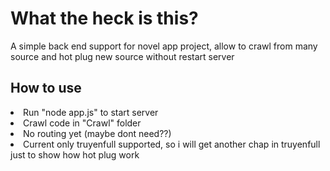 <h1> What the heck is this? </h1>
<p>A simple back end support for novel app project, allow to crawl from many source and hot plug new source without restart server</p>
<h2> How to use </h2>
<li>
    Run "node app.js" to start server
</li>
<li>
   Crawl code in "Crawl" folder 
</li>
<li>
    No routing yet (maybe dont need??)
</li>
<li>
    Current only truyenfull supported, so i will get another chap in truyenfull just to show how hot plug work
</li>
